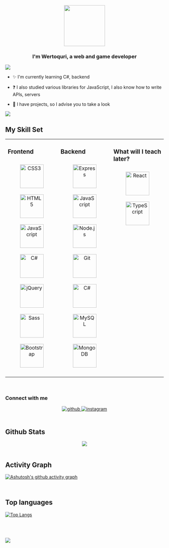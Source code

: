 <div align="center">
<img src="https://avatars.githubusercontent.com/u/111075377?s=96&v=4" align="center" height="130" width="" />
</div>  
  

### <div align="center">I'm Wertoquri, a web and game developer</div>  
  
<img src="https://user-images.githubusercontent.com/73097560/115834477-dbab4500-a447-11eb-908a-139a6edaec5c.gif">  <br> 



- ✨ I'm currently learning C#, backend 
  

- ❓ I also studied various libraries for JavaScript, I also know how to write APIs, servers
  

- 🤞 I have projects, so I advise you to take a look  


<img src="https://user-images.githubusercontent.com/73097560/115834477-dbab4500-a447-11eb-908a-139a6edaec5c.gif">  

<br/>  


## My Skill Set  
<table><tr><td valign="top" width="33%">


### Frontend  
<div align="center">  
<a href="https://www.w3schools.com/css/" target="_blank"><img style="margin: 10px" src="https://profilinator.rishav.dev/skills-assets/css3-original-wordmark.svg" alt="CSS3" height="75" /></a>  
<a href="https://en.wikipedia.org/wiki/HTML5" target="_blank"><img style="margin: 10px" src="https://profilinator.rishav.dev/skills-assets/html5-original-wordmark.svg" alt="HTML5" height="75" /></a>  
<a href="https://www.javascript.com/" target="_blank"><img style="margin: 10px" src="https://profilinator.rishav.dev/skills-assets/javascript-original.svg" alt="JavaScript" height="75" /></a>  
<a href="https://docs.microsoft.com/en-us/dotnet/csharp/" target="_blank"><img style="margin: 10px" src="https://profilinator.rishav.dev/skills-assets/csharp-original.svg" alt="C#" height="75" /></a>  
<a href="https://jquery.com/" target="_blank"><img style="margin: 10px" style="margin: 10px" src="https://profilinator.rishav.dev/skills-assets/jquery.png" alt="jQuery" height="75" /></a>  
<a href="https://sass-lang.com/" target="_blank" ><img style="margin: 10px" src="https://raw.githubusercontent.com/danielcranney/readme-generator/main/public/icons/skills/sass-colored.svg" alt="Sass" title="Sass"  height="75" /></a>
<a href="https://getbootstrap.com/" target="_blank" ><img style="margin: 10px" src="https://raw.githubusercontent.com/danielcranney/readme-generator/main/public/icons/skills/bootstrap-colored.svg" alt="Bootstrap" title="Bootstrap"  height="75" /></a>
<p align="left">
</p>
</div>

</td><td valign="top" width="33%">
 


### Backend  
<div align="center">  
<a href="https://expressjs.com/" target="_blank"><img style="margin: 10px" src="https://raw.githubusercontent.com/danielcranney/readme-generator/main/public/icons/skills/express-colored-dark.svg" alt="Express" title="Express" height="75" /></a>
<a href="https://www.javascript.com/" target="_blank"><img style="margin: 10px" src="https://profilinator.rishav.dev/skills-assets/javascript-original.svg" alt="JavaScript" height="75" /></a>  
<a href="https://nodejs.org/" target="_blank"><img style="margin: 10px" src="https://profilinator.rishav.dev/skills-assets/nodejs-original-wordmark.svg" alt="Node.js" height="75" /></a>  
<a href="https://github.com/" target="_blank"><img style="margin: 10px" src="https://profilinator.rishav.dev/skills-assets/git-scm-icon.svg" alt="Git" height="75" /></a>  
<a href="https://docs.microsoft.com/en-us/dotnet/csharp/" target="_blank"><img style="margin: 10px" src="https://profilinator.rishav.dev/skills-assets/csharp-original.svg" alt="C#" height="75" /></a>
<a href="https://www.mysql.com/" target="_blank"><img style="margin: 10px" src="https://profilinator.rishav.dev/skills-assets/mysql-original-wordmark.svg" alt="MySQL" height="75" /></a>  
<a href="https://www.mongodb.com/" target="_blank"><img style="margin: 10px" src="https://raw.githubusercontent.com/danielcranney/readme-generator/main/public/icons/skills/mongodb-colored.svg" alt="MongoDB" title="MongoDB"  height="75" /></a>
  
</div>


</td><td valign="top" width="33%">



### What will I teach later?  

<div align="center">  
<a href="https://reactjs.org/" target="_blank"><img style="margin: 10px" src="https://profilinator.rishav.dev/skills-assets/react-original-wordmark.svg" alt="React" height="75" /></a>  
<a href="https://www.typescriptlang.org/" target="_blank"><img style="margin: 10px" src="https://profilinator.rishav.dev/skills-assets/typescript-original.svg" alt="TypeScript" height="75" /></a>  
</div>

</td></tr></table>  

<br/>  



### Connect with me  

<div align="center">
<a href="https://github.com/Wertoquri" target="_blank">
<img src=https://img.shields.io/badge/github-%2324292e.svg?&style=for-the-badge&logo=github&logoColor=white alt=github style="margin-bottom: 5px;" />
</a>
<a href="https://instagram.com/wertoquri" target="_blank">
<img src=https://img.shields.io/badge/instagram-%23000000.svg?&style=for-the-badge&logo=instagram&logoColor=white alt=instagram style="margin-bottom: 5px;" />
</a>
</div>  
  

<br/>  


## Github Stats  
<div align="center"><img src="https://github-readme-stats.vercel.app/api?username=Wertoquri&show_icons=true&count_private=true&hide_border=true" align="center" /></div>  

<br/>  


## Activity Graph

[![Ashutosh's github activity graph](https://github-readme-activity-graph.vercel.app/graph?username=Wertoquri&theme=xcode)](https://github.com/ashutosh00710/github-readme-activity-graph)

<br/> 

## Top languages 

[![Top Langs](https://github-readme-stats.vercel.app/api/top-langs/?username=anuraghazra&layout=pie)](https://github.com/anuraghazra/github-readme-stats)

<br/> 

<br/>


<br/>

<img src="https://user-images.githubusercontent.com/73097560/115834477-dbab4500-a447-11eb-908a-139a6edaec5c.gif">  





